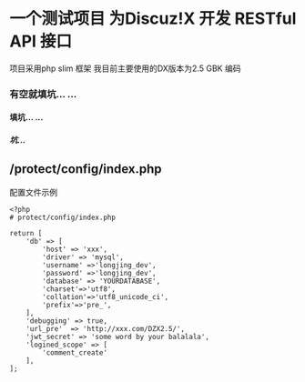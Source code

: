 # 一个测试项目 为Discuz!X 开发 RESTful API 接口

项目采用php slim 框架
我目前主要使用的DX版本为2.5 GBK 编码

### 有空就填坑... ...
#### 填坑... ...
##### 坑...

## /protect/config/index.php 

配置文件示例

```
<?php
# protect/config/index.php

return [
    'db' => [
        'host' => 'xxx',
        'driver' => 'mysql',
        'username' =>'longjing_dev',
        'password' =>'longjing_dev',
        'database' => 'YOURDATABASE',
        'charset'=>'utf8',
        'collation'=>'utf8_unicode_ci',
        'prefix'=>'pre_',
    ],
    'debugging' => true,
    'url_pre'  => 'http://xxx.com/DZX2.5/',
    'jwt_secret' => 'some word by your balalala',
    'logined_scope' => [
        'comment_create'
    ],
];
```
